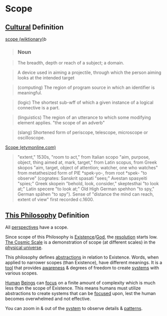 # Scope

## [Cultural](./culture.md) Definition

<a href="http://en.wiktionary.org/wiki/scope" target="_blank">scope (wiktionary)</a>b

> ### Noun

> The breadth, depth or reach of a subject; a domain.

> A device used in aiming a projectile, through which the person aiming looks at the intended target

> (computing) The region of program source in which an identifier is meaningful.

> (logic) The shortest sub-wff of which a given instance of a logical connective is a part.

> (linguistics) The region of an utterance to which some modifying element applies. "the scope of an adverb"

> (slang) Shortened form of periscope, telescope, microscope or oscilloscope.

<a href="http://www.etymonline.com/index.php?term=scope" target="_blank">Scope (etymonline.com)</a>

> "extent," 1530s, "room to act," from Italian scopo "aim, purpose, object, thing aimed at, mark, target," from Latin scopus, from Greek skopos "aim, target, object of attention; watcher, one who watches" from metathesized form of PIE *spek-yo-, from root *spek- "to observe" (cognates: Sanskrit spasati "sees;" Avestan spasyeiti "spies;" Greek skopein "behold, look, consider," skeptesthai "to look at;" Latin specere "to look at;" Old High German spehhon "to spy," German spähen "to spy"). Sense of "distance the mind can reach, extent of view" first recorded c.1600.

## [This Philosophy](./this-philosophy.md) Definition

All [perspectives](./perspective.md) have a scope.

Since scope of this Philosophy is [Existence](./existence.md)/[God](./god.md), the [resolution](./resolution.md) starts low. <a href="http://cosmicscale.appspot.com/index.html" target="_blank">
The Cosmic Scale</a> is a demonstration of scope (at different scales) in the [physical universe](./src/physical-system.md).

This philosophy defines [abstractions](./abstraction.md) in relation to Existence. Words, when applied to narrower scopes (than Existence), have different meanings. It is a [tool](./tool.md) that provides [awareness](./src/awareness.md) & degrees of freedom to create [systems](./system.md) with various scopes.

[Human](./src/human.md) [Beings](./src/being.md) can [focus](./src/focus.md) on a finite amount of complexity which is much less than the scope of Existence. This means humans must utilize abstractions to create systems that can be [focused](./focus.md) upon, lest the human becomes overwhelmed and not effective.

You can zoom in & out of the [system](./system.md) to observe details & [patterns](./src/pattern.md).
